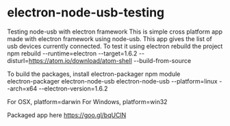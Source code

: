 # electron-node-usb-testing
Testing node-usb with electron framework
This is simple cross platform app made with electron framework using node-usb. This app gives the list of usb devices currently connected.
To test it using electron rebuild the project<br>
npm rebuild --runtime=electron --target=1.6.2 --disturl=https://atom.io/download/atom-shell --build-from-source

To build the packages, install electron-packager npm module<br>
electron-packager electron-node-usb electron-node-usb --platform=linux --arch=x64 --electron-version=1.6.2

For OSX, platform=darwin
For Windows, platform=win32

Packaged app here https://goo.gl/bqUClN
